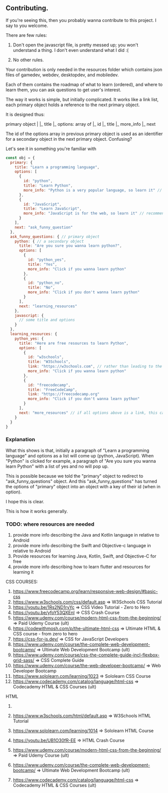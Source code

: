 ## Contributing.

If you're seeing this, then you probably wanna contribute to this project. I say to you welcome.

There are few rules:

1. Don't open the javascript file, is pretty messed up; you won't understand a thing. I don't even understand what I did :(

2. No other rules.

Your contribution is only needed in the resources folder which contains json files of gamedev, webdev, desktopdev, and mobiledev.

Each of them contains the roadmap of what to learn (ordered), and where to learn them, you can ask questions to get user's interest.

The way it works is simple, but initially complicated. It works like a link list, each primary object holds a reference to the next primary object.

It is designed thus:

primary object
|
|_ title
|_ options: array of
|_ id
|_ title
|_ more_info
|_ next

The id of the options array in previous primary object is used as an identifier for a secondary object in the next primary object. Confusing?

Let's see it in something you're familiar with

```js
const obj = {
  primary: {
    title: "Learn a programming language",
    options: [
      {
        id: "python",
        title: "Learn Python",
        more_info: "Python is a very popular language, so learn it" // a tooltip that explains the option
      },
      {
        id: "JavaScript",
        title: "Learn JavaScript",
        more_info: "JavaScript is for the web, so learn it" // recommending languages shouldn't be like this; just an example
      }
    ],
    next: "ask_funny_question"
  },
  ask_funny_questions: { // primary object
    python: { // a secondary object
      title: "Are you sure you wanna learn python?",
      options: [
        {
          id: "python_yes",
          title: "Yes",
          more_info: "Click if you wanna learn python"
        },
        {
          id: "python_no",
          title: "No",
          more_info: "Click if you don't wanna learn python"
        }
      ],
      next: "learning_resources"
    },
    javascript: {
      // some title and options
    }
  },
  learning_resources: {
    python_yes: {
      title: "Here are free resources to learn Python",
      options: [
        {
          id: "w3schools",
          title: "W3Schools",
          link: "https://w3schools.com", // rather than leading to the next primary object; it opens this url
          more_info: "Click if you wanna learn python"
        },
        {
          id: "freecodecamp",
          title: "FreeCodeCamp",
          link: "https://freecodecamp.org"
          more_info: "Click if you don't wanna learn python"
        }
      ],
      next: "more_resources" // if all options above is a link, this can be ignored
    }
  }
}
```

### Explanation

What this shows is that, initially a paragraph of "Learn a programming language" and options as a list will come up (python, JavaScript).
When "Python" is clicked for example, a paragraph of "Are you sure you wanna learn Python" with a list of yes and no will pop up.

This is possible because we told the "primary" object to redirect to "ask_funny_questions" object. And this "ask_funny_questions" has turned the options of "primary" object into an object with a key of their id (when in option).

I hope this is clear.

This is how it works generally.

### TODO: where resources are needed

1. provide more info describing the Java and Kotlin language in relative to Android
2. provide more info describing the Swift and Objective-c language in relative to Android
3. Provide resources for learning Java, Kotlin, Swift, and Objective-C for free
4. provide more info describing how to learn flutter and resources for learning it

CSS COURSES:

1. https://www.freecodecamp.org/learn/responsive-web-design/#basic-css
2. https://www.w3schools.com/css/default.asp => W3Schools CSS Tutorial
3. https://youtu.be/1Rs2ND1ryYc => CSS Video Tutorial - Zero to Hero
4. https://youtu.be/yfoY53QXEnI => CSS Crash Course
5. https://www.udemy.com/course/modern-html-css-from-the-beginning/ => Paid Udemy Course (ult)
6. https://codewithmosh.com/p/the-ultimate-html-css => Ultimate HTML & CSS course - from zero to hero
7. https://css-for-js.dev/ => CSS for JavaScript Developers
8. https://www.udemy.com/course/the-complete-web-development-bootcamp/ => Ultimate Web Development Bootcamp (ult)
9. https://www.udemy.com/course/css-the-complete-guide-incl-flexbox-grid-sass/ => CSS Complete Guide
10. https://www.udemy.com/course/the-web-developer-bootcamp/ => Web Developer Bootcamp
11. https://www.sololearn.com/learning/1023 => Sololearn CSS Course
12. https://www.codecademy.com/catalog/language/html-css => Codecademy HTML & CSS Courses (ult)

HTML

1.
2. https://www.w3schools.com/html/default.asp => W3Schools HTML Tutorial
3. https://www.sololearn.com/learning/1014 => Sololearn HTML Course
4. https://youtu.be/UB1O30fR-EE => HTML Crash Course
5. https://www.udemy.com/course/modern-html-css-from-the-beginning/ => Paid Udemy Course (ult)

6. https://www.udemy.com/course/the-complete-web-development-bootcamp/ => Ultimate Web Development Bootcamp (ult)
7. https://www.codecademy.com/catalog/language/html-css => Codecademy HTML & CSS Courses (ult)
